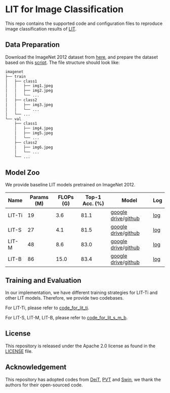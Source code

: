 # LIT for Image Classification

This repo contains the supported code and configuration files to reproduce image classification results of [LIT](https://arxiv.org/abs/2105.14217).



## Data Preparation

Download the ImageNet 2012 dataset from [here](http://image-net.org/), and prepare the dataset based on this [script](https://gist.github.com/BIGBALLON/8a71d225eff18d88e469e6ea9b39cef4). The file structure should look like:

```bash
imagenet
├── train
│   ├── class1
│   │   ├── img1.jpeg
│   │   ├── img2.jpeg
│   │   └── ...
│   ├── class2
│   │   ├── img3.jpeg
│   │   └── ...
│   └── ...
└── val
    ├── class1
    │   ├── img4.jpeg
    │   ├── img5.jpeg
    │   └── ...
    ├── class2
    │   ├── img6.jpeg
    │   └── ...
    └── ...
```



## Model Zoo

We provide baseline LIT models pretrained on ImageNet 2012.

| Name   | Params (M) | FLOPs (G) | Top-1 Acc. (%) | Model                                                        | Log                                                          |
| ------ | ---------- | --------- | -------------- | ------------------------------------------------------------ | ------------------------------------------------------------ |
| LIT-Ti | 19         | 3.6       | 81.1           | [google drive](https://drive.google.com/file/d/19X3u-0BtXXZRlWZeSe5e-Z0ocS6rWCFb/view?usp=sharing)/[github](https://github.com/MonashAI/LIT/releases/download/v1.0/lit_ti.pth) | [log](https://github.com/MonashAI/LIT/releases/download/v1.0/log_lit_ti.txt) |
| LIT-S  | 27         | 4.1       | 81.5           | [google drive](https://drive.google.com/file/d/1WbXspSpUFmiFEeJov4LNWEOLlgUO6eKs/view?usp=sharing)/[github](https://github.com/MonashAI/LIT/releases/download/v1.0/lit_s.pth) | [log](https://github.com/MonashAI/LIT/releases/download/v1.0/log_rank0_lit_small.txt) |
| LIT-M  | 48         | 8.6       | 83.0           | [google drive](https://drive.google.com/file/d/1HYJLmKSYO5rgGWPynzEMEG_TYEqFA0oy/view?usp=sharing)/[github](https://github.com/MonashAI/LIT/releases/download/v1.0/lit_m.pth) | [log](https://github.com/MonashAI/LIT/releases/download/v1.0/log_rank0_lit_medium.txt) |
| LIT-B  | 86         | 15.0      | 83.4           | [google drive](https://drive.google.com/file/d/1EX2CbCVUbc3IVFWdlnRoh7GBWov91iXb/view?usp=sharing)/[github](https://github.com/MonashAI/LIT/releases/download/v1.0/lit_b.pth) | [log](https://github.com/MonashAI/LIT/releases/download/v1.0/log_rank0_lit_base.txt) |



## Training and Evaluation

In our implementation, we have different training strategies for LIT-Ti and other LIT models. Therefore, we provide two codebases. 

For LIT-Ti, please refer to [code_for_lit_ti](https://github.com/MonashAI/LIT/tree/main/code_for_lit_ti).

For LIT-S, LIT-M, LIT-B, please refer to [code_for_lit_s_m_b](https://github.com/MonashAI/LIT/tree/main/code_for_lit_s_m_b).



## License

This repository is released under the Apache 2.0 license as found in the [LICENSE](https://github.com/MonashAI/LIT/blob/main/LICENSE) file.



## Acknowledgement

This repository has adopted codes from [DeiT](https://github.com/facebookresearch/deit), [PVT](https://github.com/whai362/PVT) and [Swin](https://github.com/microsoft/Swin-Transformer), we thank the authors for their open-sourced code.

